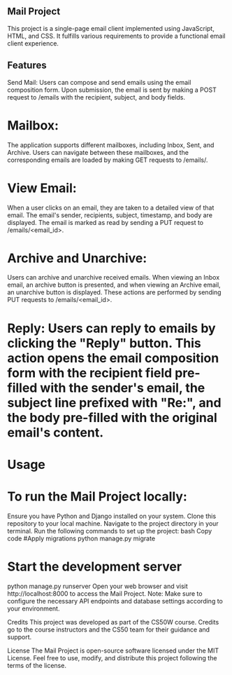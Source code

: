 ## Mail Project
This project is a single-page email client implemented using JavaScript, HTML, and CSS. It fulfills various requirements to provide a functional email client experience.

## Features
Send Mail: Users can compose and send emails using the email composition form. Upon submission, the email is sent by making a POST request to /emails with the recipient, subject, and body fields.

# Mailbox: 
The application supports different mailboxes, including Inbox, Sent, and Archive. Users can navigate between these mailboxes, and the corresponding emails are loaded by making GET requests to /emails/<mailbox>.

# View Email: 
When a user clicks on an email, they are taken to a detailed view of that email. The email's sender, recipients, subject, timestamp, and body are displayed. The email is marked as read by sending a PUT request to /emails/<email_id>.

# Archive and Unarchive: 
Users can archive and unarchive received emails. When viewing an Inbox email, an archive button is presented, and when viewing an Archive email, an unarchive button is displayed. These actions are performed by sending PUT requests to /emails/<email_id>.

# Reply: Users can reply to emails by clicking the "Reply" button. This action opens the email composition form with the recipient field pre-filled with the sender's email, the subject line prefixed with "Re:", and the body pre-filled with the original email's content.

# Usage
# To run the Mail Project locally:
Ensure you have Python and Django installed on your system.
Clone this repository to your local machine.
Navigate to the project directory in your terminal.
Run the following commands to set up the project:
bash
Copy code
#Apply migrations
python manage.py migrate

# Start the development server
python manage.py runserver
Open your web browser and visit http://localhost:8000 to access the Mail Project.
Note: Make sure to configure the necessary API endpoints and database settings according to your environment.

Credits
This project was developed as part of the CS50W course. Credits go to the course instructors and the CS50 team for their guidance and support.

License
The Mail Project is open-source software licensed under the MIT License. Feel free to use, modify, and distribute this project following the terms of the license.





